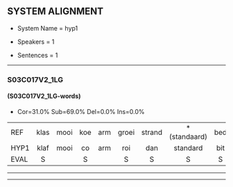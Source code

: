 
## SYSTEM ALIGNMENT

- System Name = hyp1

- Speakers = 1

- Sentences = 1

---

### S03C017V2_1LG

#### (S03C017V2_1LG-words)

- Cor=31.0%	Sub=69.0%	Del=0.0%	Ins=0.0%

|  |  |  |  |  |  |  |  |  |  |  |  |  |  |  |  |  |  |  |  |  |  |  |  |  |  |  |  |  |  |  |  |  |  |  |  |  |  |  |  |  |  |  |
|:--- |:---:|:---:|:---:|:---:|:---:|:---:|:---:|:---:|:---:|:---:|:---:|:---:|:---:|:---:|:---:|:---:|:---:|:---:|:---:|:---:|:---:|:---:|:---:|:---:|:---:|:---:|:---:|:---:|:---:|:---:|:---:|:---:|:---:|:---:|:---:|:---:|:---:|:---:|:---:|:---:|:---:|:---:|
| REF | klas | mooi | koe | arm | groei | strand | *(standaard) | bed | eerst | voor | draai | sjaal | herfst | duur | straat | leeuw | clown | hoek | krant | hout | vriend | gauw | chips*(gips) | groen | feest | reis | jas | huis | paard | * | vijf | muts | nieuw | kind | bang | oog | zacht | schoen | plas | neus | knoop | plank |
| HYP1 | klaf | mooi | co | arm | roi | dan | standard | bit | eerst | voor | traai | sjaal | herfst | duur | staat | leel | klouwen | hook | krant | helt | vreemd | gel | gips | groen | vest | ref | jas | hes | paart | fa | va | nit | nee | kind | bang | of | zegt | schoon | plaf | neer | knop | plank |
| EVAL | S |  | S |  | S | S | S | S |  |  | S |  |  |  | S | S | S | S |  | S | S | S | S |  | S | S |  | S | S | S | S | S | S |  |  | S | S | S | S | S | S |  |
---

---
